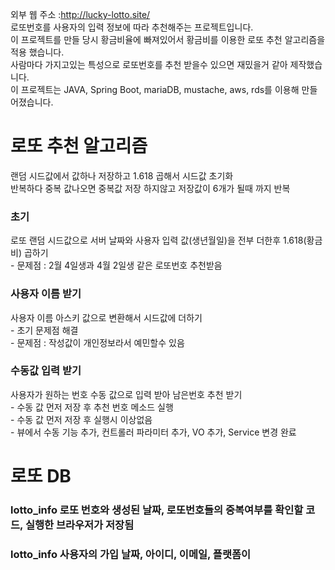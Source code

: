 외부 웹 주소 :http://lucky-lotto.site/<br>
로또번호를 사용자의 입력 정보에 따라 추천해주는 프로젝트입니다. <br>
이 프로젝트를 만들 당시 황금비율에 빠져있어서 황금비를 이용한 로또 추천 알고리즘을 적용 했습니다. <br>
사람마다 가지고있는 특성으로 로또번호를 추천 받을수 있으면 재밌을거 같아 제작했습니다.<br>
이 프로젝트는 JAVA, Spring Boot, mariaDB, mustache, aws, rds를 이용해 만들어졌습니다.<br>

<h1> 로또 추천 알고리즘</h1>
랜덤 시드값에서 값하나 저장하고 1.618 곱해서 시드값 초기화 <br>
반복하다 중복 값나오면 중복값 저장 하지않고 저장값이 6개가 될때 까지 반복<br>
  <h3> 초기 </h3>
  로또 랜덤 시드값으로 서버 날짜와 사용자 입력 값(생년월일)을 전부 더한후 1.618(황금비) 곱하기 <br>
  - 문제점 : 2월 4일생과 4월 2일생 같은 로또번호 추천받음 <br>
  <h3> 사용자 이름 받기</h3>
  사용자 이름 아스키 값으로 변환해서 시드값에 더하기<br>
  - 초기 문제점 해결<br>
  - 문제점 : 작성값이 개인정보라서 예민할수 있음<br>
  <h3> 수동값 입력 받기</h3>
  사용자가 원하는 번호 수동 값으로 입력 받아 남은번호 추천 받기<br>
  - 수동 값 먼저 저장 후 추천 번호 메소드 실행 <br>
  - 수동 값 먼저 저장 후 실행시 이상없음 <br>
  - 뷰에서 수동 기능 추가, 컨트롤러 파라미터 추가, VO 추가, Service 변경 완료 <br>

<h1> 로또 DB </h1>
  <h3>lotto_info</3>
  로또 번호와 생성된 날짜, 로또번호들의 중복여부를 확인할 코드, 실행한 브라우저가 저장됨
  <h3>lotto_info</3>
  사용자의 가입 날짜, 아이디, 이메일, 플랫폼이 
